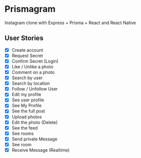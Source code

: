 # Prismagram
Instagram clone with Express + Prisma + React and React Native

## User Stories

- [x] Create account
- [x] Request Secret
- [x] Confirm Secret (Login)
- [x] Like / Unlike a photo
- [x] Comment on a photo
- [x] Search by user
- [x] Search by location
- [x] Follow / Unfollow User
- [x] Edit my profile
- [x] See user profile
- [x] See My Profile
- [x] See the full post
- [x] Upload photos
- [x] Edit the photo (Delete)
- [x] See the feed
- [x] See rooms
- [x] Send private Message
- [x] See room
- [x] Receive Message (Realtime)